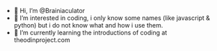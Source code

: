 - 👋 Hi, I’m @Brainiaculator
- 👀 I’m interested in coding, i only know some names (like javascript & python) but i do not know what and how i use them.
- 🌱 I’m currently learning the introductions of coding at theodinproject.com



<!---
Brainiaculator/Brainiaculator is a ✨ special ✨ repository because its `README.md` (this file) appears on your GitHub profile.
You can click the Preview link to take a look at your changes.
--->
